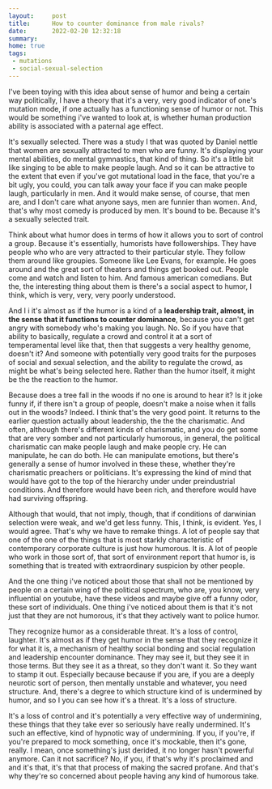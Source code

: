 ```yaml
---
layout:     post
title:      How to counter dominance from male rivals?
date:       2022-02-20 12:32:18
summary:    
home: true
tags:
 - mutations
 - social-sexual-selection
---
```


I've been toying with this idea about sense of humor and being a certain way politically, I have a theory that it's a very, very good indicator of one's mutation mode, if one actually has a functioning sense of humor or not. This would be something i've wanted to look at, is whether human production ability is associated with a paternal age effect.

It's sexually selected. There was a study I that was quoted by Daniel nettle that women are sexually attracted to men who are funny. It's displaying your mental abilities, do mental gymnastics, that kind of thing. So it's a little bit like singing to be able to make people laugh. And so it can be attractive to the extent that even if you've got mutational load in the face, that you're a bit ugly, you could, you can talk away your face if you can make people laugh, particularly in men. And it would make sense, of course, that men are, and I don't care what anyone says, men are funnier than women. And, that's why most comedy is produced by men. It's bound to be. Because it's a sexually selected trait. 

Think about what humor does in terms of how it allows you to sort of control a group. Because it's essentially, humorists have followerships. They have people who who are very attracted to their particular style. They follow them around like groupies. Someone like Lee Evans, for example. He goes around and the great sort of theaters and things get booked out. People come and watch and listen to him. And famous american comedians. But the, the interesting thing about them is there's a social aspect to humor, I think, which is very, very, very poorly understood.

And I i it's almost as if the humor is a kind of a **leadership trait, almost, in the sense that it functions to counter dominance**, because you can't get angry with somebody who's making you laugh. No. So if you have that ability to basically, regulate a crowd and control it at a sort of temperamental level like that, then that suggests a very healthy genome, doesn't it? And someone with potentially very good traits for the purposes of social and sexual selection, and the ability to regulate the crowd, as might be what's being selected here. Rather than the humor itself, it might be the the reaction to the humor.

Because does a tree fall in the woods if no one is around to hear it? Is it joke funny if, if there isn't a group of people, doesn't make a noise when it falls out in the woods? Indeed. I think that's the very good point. It returns to the earlier question actually about leadership, the the the charismatic. And often, although there's different kinds of charismatic, and you do get some that are very somber and not particularly humorous, in general, the political charismatic can make people laugh and make people cry. He can manipulate, he can do both. He can manipulate emotions, but there's generally a sense of humor involved in these these, whether they're charismatic preachers or politicians.  It's expressing the kind of mind that would have got to the top of the hierarchy under under preindustrial conditions. And therefore would have been rich, and therefore would have had surviving offspring.

Although that would, that not imply, though, that if conditions of darwinian selection were weak, and we'd get less funny. This, I think, is evident. Yes, I would agree. That's why we have to remake things. A lot of people say that one of the one of the things that is most starkly characteristic of contemporary corporate culture is just how humorous. It is. A lot of people who work in those sort of, that sort of environment report that humor is, is something that is treated with extraordinary suspicion by other people.

And the one thing i've noticed about those that shall not be mentioned by people on a certain wing of the political spectrum, who are, you know, very influential on youtube, have these videos and maybe give off a funny odor, these sort of individuals. One thing i've noticed about them is that it's not just that they are not humorous, it's that they actively want to police humor. 

They recognize humor as a considerable threat. It's a loss of control, laughter. It's almost as if they get humor in the sense that they recognize it for what it is, a mechanism of healthy social bonding and social regulation and leadership encounter dominance. They may see it, but they see it in those terms. But they see it as a threat, so they don't want it. So they want to stamp it out. Especially because because if you are, if you are a deeply neurotic sort of person, then mentally unstable and whatever, you need structure. And, there's a degree to which structure kind of is undermined by humor, and so I you can see how it's a threat. It's a loss of structure.

It's a loss of control and it's potentially a very effective way of undermining, these things that they take ever so seriously have really undermined. It's such an effective, kind of hypnotic way of undermining. If you, if you're, if you're prepared to mock something, once it's mockable, then it's gone, really. I mean, once something's just derided, it no longer hasn't powerful anymore. Can it not sacrifice? No, if you, if that's why it's proclaimed and and it's that, it's that that process of making the sacred profane. And that's why they're so concerned about people having any kind of humorous take.